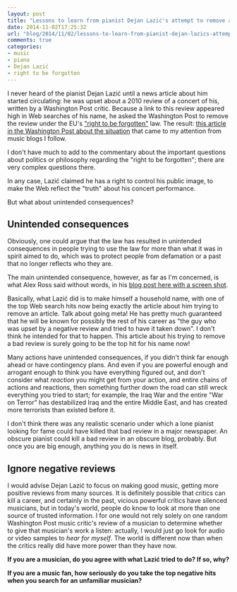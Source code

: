 ```yaml
---
layout: post
title: "Lessons to learn from pianist Dejan Lazić's attempt to remove a critic's bad review"
date: 2014-11-02T17:25:32
url: "blog/2014/11/02/lessons-to-learn-from-pianist-dejan-lazics-attempt-to-remove-a-critics-bad-review/"
comments: true
categories:
- music
- piano
- Dejan Lazić
- right to be forgotten
---
```

I never heard of the pianist Dejan Lazić until a news article about him started circulating: he was upset about a 2010 review of a concert of his, written by a Washington Post critic. Because a link to this review appeared high in Web searches of his name, he asked the Washington Post to remove the review under the EU's ["right to be forgotten"](http://en.wikipedia.org/wiki/Right_to_be_forgotten) law. The result: [this article in the Washington Post about the situation](http://www.washingtonpost.com/news/the-intersect/wp/2014/10/31/pianist-asks-the-washington-post-to-remove-a-concert-review-under-the-e-u-s-right-to-be-forgotten-ruling/) that came to my attention from music blogs I follow.

I don't have much to add to the commentary about the important questions about politics or philosophy regarding the "right to be forgotten"; there are very complex questions there.

In any case, Lazić claimed he has a right to control his public image, to make the Web reflect the "truth" about his concert performance.

But what about unintended consequences?

<!--more-->

## Unintended consequences

Obviously, one could argue that the law has resulted in unintended consequences in people trying to use the law for more than what it was in spirit aimed to do, which was to protect people from defamation or a past that no longer reflects who they are.

The main unintended consequence, however, as far as I'm concerned, is what Alex Ross said without words, in his [blog post here with a screen shot](http://www.therestisnoise.com/2014/11/the-unfortunate-mr-lazi%C4%87.html).

Basically, what Lazić did is to make himself a household name, with one of the top Web search hits now being exactly the article about him trying to remove an article. Talk about going meta! He has pretty much guaranteed that he will be known for possibly the rest of his career as "the guy who was upset by a negative review and tried to have it taken down". I don't think he intended for that to happen. This article about his trying to remove a bad review is surely going to be the top hit for his name now!

Many actions have unintended consequences, if you didn't think far enough ahead or have contingency plans. And even if you are powerful enough and arrogant enough to think you have everything figured out, and don't consider what *reaction* you might get from your action, and entire chains of actions and reactions, then something further down the road can still wreck everything you tried to start; for example, the Iraq War and the entire "War on Terror" has destabilized Iraq and the entire Middle East, and has created more terrorists than existed before it.

I don't think there was any realistic scenario under which a lone pianist looking for fame could have killed that bad review in a major newspaper. An obscure pianist could kill a bad review in an obscure blog, probably. But once you are big enough, anything you do is news in itself.

## Ignore negative reviews

I would advise Dejan Lazić to focus on making good music, getting more positive reviews from many sources. It is definitely possible that critics can kill a career, and certainly in the past, vicious powerful critics have silenced musicians, but in today's world, people do know to look at more than one source of trusted information. I for one would not rely solely on one random Washington Post music critic's review of a musician to determine whether to give that musician's work a listen: actually, I would just go look for audio or video samples to *hear for myself*. The world is different now than when the critics really did have more power than they have now.

**If you are a musician, do you agree with what Lazić tried to do? If so, why?**

**If you are a music fan, how seriously do you take the top negative hits when you search for an unfamiliar musician?**
